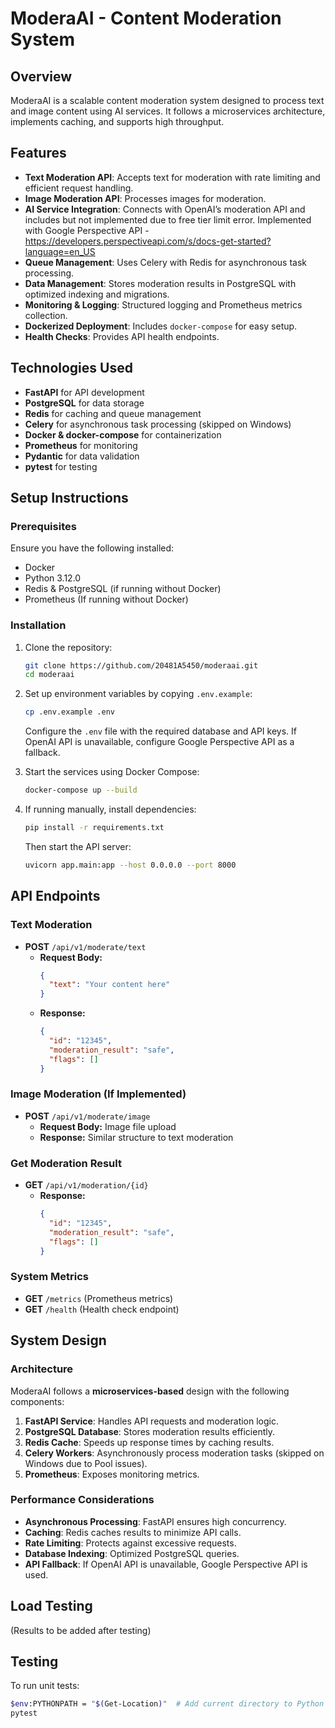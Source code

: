 # ModeraAI - Content Moderation System

## Overview
ModeraAI is a scalable content moderation system designed to process text and image content using AI services. It follows a microservices architecture, implements caching, and supports high throughput.

## Features
- **Text Moderation API**: Accepts text for moderation with rate limiting and efficient request handling.
- **Image Moderation API**: Processes images for moderation.
- **AI Service Integration**: Connects with OpenAI’s moderation API and includes but not implemented due to free tier limit error.
  Implemented with Google Perspective API  - https://developers.perspectiveapi.com/s/docs-get-started?language=en_US
- **Queue Management**: Uses Celery with Redis for asynchronous task processing.
- **Data Management**: Stores moderation results in PostgreSQL with optimized indexing and migrations.
- **Monitoring & Logging**: Structured logging and Prometheus metrics collection.
- **Dockerized Deployment**: Includes `docker-compose` for easy setup.
- **Health Checks**: Provides API health endpoints.

## Technologies Used
- **FastAPI** for API development
- **PostgreSQL** for data storage
- **Redis** for caching and queue management
- **Celery** for asynchronous task processing (skipped on Windows)
- **Docker & docker-compose** for containerization
- **Prometheus** for monitoring
- **Pydantic** for data validation
- **pytest** for testing

## Setup Instructions

### Prerequisites
Ensure you have the following installed:
- Docker 
- Python 3.12.0
- Redis & PostgreSQL (if running without Docker)
- Prometheus (If running without Docker)

### Installation
1. Clone the repository:
   ```sh
   git clone https://github.com/20481A5450/moderaai.git
   cd moderaai
   ```

2. Set up environment variables by copying `.env.example`:
   ```sh
   cp .env.example .env
   ```
   Configure the `.env` file with the required database and API keys. If OpenAI API is unavailable, configure Google Perspective API as a fallback.

3. Start the services using Docker Compose:
   ```sh
   docker-compose up --build
   ```

4. If running manually, install dependencies:
   ```sh
   pip install -r requirements.txt
   ```
   Then start the API server:
   ```sh
   uvicorn app.main:app --host 0.0.0.0 --port 8000
   ```

## API Endpoints

### Text Moderation
- **POST** `/api/v1/moderate/text`
  - **Request Body:**
    ```json
    {
      "text": "Your content here"
    }
    ```
  - **Response:**
    ```json
    {
      "id": "12345",
      "moderation_result": "safe",
      "flags": []
    }
    ```

### Image Moderation (If Implemented)
- **POST** `/api/v1/moderate/image`
  - **Request Body:** Image file upload
  - **Response:** Similar structure to text moderation

### Get Moderation Result
- **GET** `/api/v1/moderation/{id}`
  - **Response:**
    ```json
    {
      "id": "12345",
      "moderation_result": "safe",
      "flags": []
    }
    ```

### System Metrics
- **GET** `/metrics` (Prometheus metrics)
- **GET** `/health` (Health check endpoint)

## System Design
### Architecture
ModeraAI follows a **microservices-based** design with the following components:
1. **FastAPI Service**: Handles API requests and moderation logic.
2. **PostgreSQL Database**: Stores moderation results efficiently.
3. **Redis Cache**: Speeds up response times by caching results.
4. **Celery Workers**: Asynchronously process moderation tasks (skipped on Windows due to Pool issues).
5. **Prometheus**: Exposes monitoring metrics.

### Performance Considerations
- **Asynchronous Processing**: FastAPI ensures high concurrency.
- **Caching**: Redis caches results to minimize API calls.
- **Rate Limiting**: Protects against excessive requests.
- **Database Indexing**: Optimized PostgreSQL queries.
- **API Fallback**: If OpenAI API is unavailable, Google Perspective API is used.

## Load Testing
(Results to be added after testing)

## Testing
To run unit tests:
```sh
$env:PYTHONPATH = "$(Get-Location)"  # Add current directory to Python path
pytest 
```
